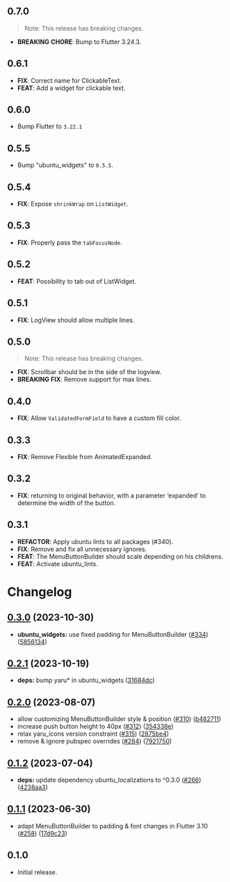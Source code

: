 ## 0.7.0

> Note: This release has breaking changes.

 - **BREAKING** **CHORE**: Bump to Flutter 3.24.3.

## 0.6.1

 - **FIX**: Correct name for ClickableText.
 - **FEAT**: Add a widget for clickable text.

## 0.6.0

 - Bump Flutter to `3.22.1`

## 0.5.5

 - Bump "ubuntu_widgets" to `0.5.5`.

## 0.5.4

 - **FIX**: Expose `shrinkWrap` on `ListWidget`.

## 0.5.3

 - **FIX**: Properly pass the `tabFocusNode`.

## 0.5.2

 - **FEAT**: Possibility to tab out of ListWidget.

## 0.5.1

 - **FIX**: LogView should allow multiple lines.

## 0.5.0

> Note: This release has breaking changes.

 - **FIX**: Scrollbar should be in the side of the logview.
 - **BREAKING** **FIX**: Remove support for max lines.

## 0.4.0

 - **FIX**: Allow `ValidatedFormField` to have a custom fill color.

## 0.3.3

 - **FIX**: Remove Flexible from AnimatedExpanded.

## 0.3.2

 - **FIX**: returning to original behavior, with a parameter ‘expanded’ to determine the width of the button.

## 0.3.1

 - **REFACTOR**: Apply ubuntu lints to all packages (#340).
 - **FIX**: Remove and fix all unnecessary ignores.
 - **FEAT**: The MenuButtonBuilder should scale depending on his childrens.
 - **FEAT**: Activate ubuntu_lints.

# Changelog

## [0.3.0](https://github.com/canonical/ubuntu-flutter-plugins/compare/ubuntu_widgets-v0.2.1...ubuntu_widgets-v0.3.0) (2023-10-30)


* **ubuntu_widgets:** use fixed padding for MenuButtonBuilder ([#334](https://github.com/canonical/ubuntu-flutter-plugins/issues/334)) ([5856134](https://github.com/canonical/ubuntu-flutter-plugins/commit/5856134426d43b7590bce107e62a0841e1c6548f))

## [0.2.1](https://github.com/canonical/ubuntu-flutter-plugins/compare/ubuntu_widgets-v0.2.0...ubuntu_widgets-v0.2.1) (2023-10-19)


* **deps:** bump yaru* in ubuntu_widgets ([31684dc](https://github.com/canonical/ubuntu-flutter-plugins/commit/31684dcb3f9e3c8627c800db5c6af98f681bee34))

## [0.2.0](https://github.com/canonical/ubuntu-flutter-plugins/compare/ubuntu_widgets-v0.1.2...ubuntu_widgets-v0.2.0) (2023-08-07)


* allow customizing MenuButtonBuilder style & position ([#310](https://github.com/canonical/ubuntu-flutter-plugins/issues/310)) ([b482711](https://github.com/canonical/ubuntu-flutter-plugins/commit/b48271190a6eb6fca3834bc4ae28ea25c0bab01d))
* increase push button height to 40px ([#312](https://github.com/canonical/ubuntu-flutter-plugins/issues/312)) ([354338e](https://github.com/canonical/ubuntu-flutter-plugins/commit/354338ecd8c49d3c786b04ce859c0f755d69da36))
* relax yaru_icons version constraint ([#315](https://github.com/canonical/ubuntu-flutter-plugins/issues/315)) ([2875be4](https://github.com/canonical/ubuntu-flutter-plugins/commit/2875be4b9ffa63bfed26ca90ebe4ed724316be03))
* remove & ignore pubspec overrides ([#284](https://github.com/canonical/ubuntu-flutter-plugins/issues/284)) ([7921750](https://github.com/canonical/ubuntu-flutter-plugins/commit/79217505c362ec206d987e030ac48a9eb0f4ea6a))

## [0.1.2](https://github.com/canonical/ubuntu-flutter-plugins/compare/ubuntu_widgets-v0.1.1...ubuntu_widgets-v0.1.2) (2023-07-04)


* **deps:** update dependency ubuntu_localizations to ^0.3.0 ([#266](https://github.com/canonical/ubuntu-flutter-plugins/issues/266)) ([4238aa3](https://github.com/canonical/ubuntu-flutter-plugins/commit/4238aa325dd93a5bf897893c8b17862f6d0c6ad1))

## [0.1.1](https://github.com/canonical/ubuntu-flutter-plugins/compare/ubuntu_widgets-v0.1.0...ubuntu_widgets-v0.1.1) (2023-06-30)


* adapt MenuButtonBuilder to padding & font changes in Flutter 3.10 ([#258](https://github.com/canonical/ubuntu-flutter-plugins/issues/258)) ([17d9c23](https://github.com/canonical/ubuntu-flutter-plugins/commit/17d9c23500a3246e2cda246ef25b048ca45a0f45))

## 0.1.0

* Initial release.

